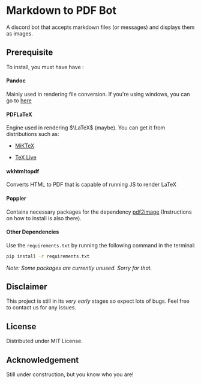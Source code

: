 # Markdown to PDF Bot

A discord bot that accepts markdown files (or messages) and displays them as images.

## Prerequisite

To install, you must have have :

#### Pandoc

Mainly used in rendering file conversion. If you're using windows, you can go to [here](https://pandoc.org/installing.html)

#### PDFLaTeX

Engine used in rendering $\LaTeX$ (maybe). You can get it from distributions such as:

- [MiKTeX](http://miktex.org/)

- [TeX Live](http://www.tug.org/texlive/)

#### wkhtmltopdf

Converts HTML to PDF that is capable of running JS to render LaTeX

#### Poppler

Contains necessary packages for the dependency [pdf2image](https://github.com/Belval/pdf2image) (Instructions on how to install is also there).

#### Other Dependencies

Use the `requirements.txt` by running the following command in the terminal:

```bash
pip install -r requirements.txt
```

_Note: Some packages are currently unused. Sorry for that._

## Disclaimer

This project is still in its _very early_ stages so expect lots of bugs. Feel free to contact us for any issues.

## License

Distributed under MIT License.

## Acknowledgement

Still under construction, but you know who you are!